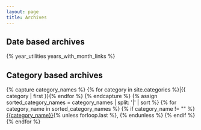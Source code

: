 ```yaml
---
layout: page
title: Archives
---
```


<h2>Date based archives</h2>
{% year_utilities years_with_month_links %}

<h2>Category based archives</h2>
{% capture category_names %}
  {% for category in site.categories %}|{{ category | first }}{% endfor %}
{% endcapture %}
{% assign sorted_category_names = category_names | split: '|' | sort %}
{% for category_name in sorted_category_names %}
  {% if category_name != "" %}
    <a href="/category/{{category_name | slugify}}">{{category_name}}</a>{% unless forloop.last %}, {% endunless %}
  {% endif %}
{% endfor %}
